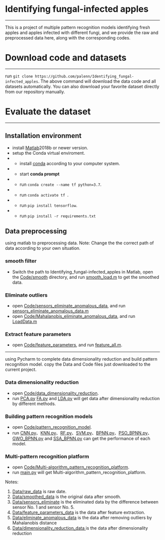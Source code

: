 # Identifying fungal-infected apples
***
This is a project of multiple pattern recognition models identifying fresh apples and apples infected with different fungi, and we provide the raw and preprocessed data here, along with the corresponding codes.

#  Download code and datasets
***
run `git clone https://github.com/palenn/Identifying_fungal-infected_apples`.
The above command will download the data  code and all datasets automatically. You can also download your favorite dataset directly from our repository manually.

# Evaluate the dataset 
***
## Installation environment
- install [Matlab](https://ww2.mathworks.cn/products/matlab.html)2018b or newer version.
- setup the Conda virtual enviroment.
- * install [conda](https://www.anaconda.com) according to your computer system.
-  * start **conda prompt**
-  * run `conda create --name tf python=3.7`.
-  * run `conda activate tf `.
-  * run `pip install tensorflow`.
-  * run `pip install -r requirements.txt`
## Data preprocessing
using matlab to preprocessing data.
Note: Change the the correct path of  data according to your own situation.
### smooth filter
+  Switch the path to Identifying_fungal-infected_apples in Matlab, open the [Code/smooth](https://github.com/palenn/Identifying_fungal-infected_apples/tree/master/Code/smooth) directory, and run [smooth_load.m](https://github.com/palenn/Identifying_fungal-infected_apples/blob/master/Code/smooth/smooth_load.m) to get the smoothed data.
### Eliminate outliers
+ open [Code/sensors_eliminate_anomalous_data](https://github.com/palenn/Identifying_fungal-infected_apples/tree/master/Code/sensors_eliminate_anomalous_data), and run [sensors_eliminate_anomalous_data.m](https://github.com/palenn/Identifying_fungal-infected_apples/blob/master/Code/sensors_eliminate_anomalous_data/sensors_eliminate.m)
+ open [Code/Mahalanobis_eliminate_anomalous_data](https://github.com/palenn/Identifying_fungal-infected_apples/tree/master/Code/Mahalanobis_eliminate_anomalous_data%00), and run [LoadData.m](9https://github.com/palenn/Identifying_fungal-infected_apples/blob/master/Code/Mahalanobis_eliminate_anomalous_data/LoadData.m)
### Extract feature parameters
+ open [Code/feature_parameters](https://github.com/palenn/Identifying_fungal-infected_apples/tree/master/Code/feature_parameters), and run [feature_all.m](https://github.com/palenn/Identifying_fungal-infected_apples/blob/master/Code/feature_parameters/feature_all.m).

***
using Pycharm to complete data dimensionality reduction and build pattern recognition model.
copy the Data and Code files just downloaded to the current project.
### Data dimensionality reduction
+ open [Code/data_dimensionality_reduction](https://github.com/palenn/Identifying_fungal-infected_apples/tree/master/Code/data_dimensionality_reduction).
+ run [PCA.py](https://github.com/palenn/Identifying_fungal-infected_apples/blob/master/Code/data_dimensionality_reduction/PCA.py) [FA.py](https://github.com/palenn/Identifying_fungal-infected_apples/blob/master/Code/data_dimensionality_reduction/FA.py) and [LDA.py](https://github.com/palenn/Identifying_fungal-infected_apples/blob/master/Code/data_dimensionality_reduction/LDA.py) will get data after dimensionality reduction by different methods.
### Building pattern recognition models
+ open [Code/pattern_recognition_model](https://github.com/palenn/Identifying_fungal-infected_apples/tree/master/Code/pattern_recognition_model).
+ run [CNN.py](https://github.com/palenn/Identifying_fungal-infected_apples/blob/master/Code/pattern_recognition_model/CNN.py)、[KNN.py](https://github.com/palenn/Identifying_fungal-infected_apples/blob/master/Code/pattern_recognition_model/KNN.py)、[RF.py](https://github.com/palenn/Identifying_fungal-infected_apples/blob/master/Code/pattern_recognition_model/RF.py)、[SVM.py](https://github.com/palenn/Identifying_fungal-infected_apples/blob/master/Code/pattern_recognition_model/SVM.py)、[BPNN.py](https://github.com/palenn/Identifying_fungal-infected_apples/blob/master/Code/pattern_recognition_model/BPNN.py)、[PSO_BPNN.py](https://github.com/palenn/Identifying_fungal-infected_apples/blob/master/Code/pattern_recognition_model/PSO_BPNN.py)、[GWO_BPNN.py](https://github.com/palenn/Identifying_fungal-infected_apples/blob/master/Code/pattern_recognition_model/GWO_BPNN.py) and [SSA_BPNN.py](https://github.com/palenn/Identifying_fungal-infected_apples/blob/master/Code/pattern_recognition_model/SSA_BPNN.py) can get the performance of each model.
### Multi-pattern recognition platform
+ open [Code/Multi-algorithm_pattern_recognition_platform](https://github.com/palenn/Identifying_fungal-infected_apples/tree/master/Code/Multi-algorithm_pattern_recognition_platform).
+ run [main.py](https://github.com/palenn/Identifying_fungal-infected_apples/blob/master/Code/Multi-algorithm_pattern_recognition_platform/main.py) will get Multi-algorithm_pattern_recognition_platform.

Notes:

 1. [Data/raw_data](https://github.com/palenn/Identifying_fungal-infected_apples/tree/master/Data/raw_data) is  raw date.
 2. [Data/smoothed_data](https://github.com/palenn/Identifying_fungal-infected_apples/tree/master/Data/smoothed_data) is the original data after smooth.
 3. [Data/sensors_eliminate](https://github.com/palenn/Identifying_fungal-infected_apples/tree/master/Data/sensors_eliminate) is  the eliminated data by the difference between sensor No. 1 and sensor No. 5.
 4. [Data/feature_parameters_data](https://github.com/palenn/Identifying_fungal-infected_apples/tree/master/Data/feature_parameters_data) is the data after feature extraction.
 5. [Data/eliminate_anomalous_data](https://github.com/palenn/Identifying_fungal-infected_apples/tree/master/Data/eliminate_anomalous_data) is the data after removing outliers by Mahalanobis distance
 6. [Data/dimensionality_reduction_data ](https://github.com/palenn/Identifying_fungal-infected_apples/tree/master/Data/dimensionality_reduction_data)is the data after dimensionality reduction
